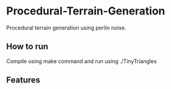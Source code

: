 # Procedural-Terrain-Generation
Procedural terrain generation using perlin noise.

## How to run
Compile using make command and run using ./TinyTriangles

## Features
